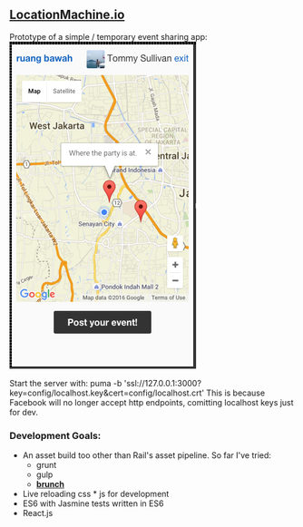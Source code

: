 ## [LocationMachine.io](https://www.locationmachine.io)

Prototype of a simple / temporary event sharing app:
![Screenshot](/app/assets/images/ruangbawah-dot-com.png)

Start the server with:
    puma -b 'ssl://127.0.0.1:3000?key=config/localhost.key&cert=config/localhost.crt'
This is because Facebook will no longer accept http endpoints, comitting localhost keys just for dev.

### Development Goals:

- An asset build too other than Rail's asset pipeline.  So far I've tried:
  + grunt
  + gulp
  + [__brunch__](http://brunch.io/)
- Live reloading css * js for development
- ES6 with Jasmine tests written in ES6
- React.js


